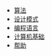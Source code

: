 <!-- _navbar.md -->

<!-- - Translations
  - [:uk: English](/)
  - [:cn: 中文](/) -->
* [算法](/algorithm/README.md)
* [设计模式](/design_pattern/README.md)
* [编程语言](/program_language/README.md)
* [计算机基础](/embedded/README.md)
* [帮助](/help/blog_init/docify_blog.md)



  